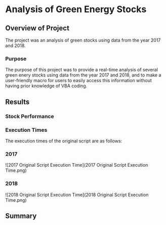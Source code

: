 # Analysis of Green Energy Stocks

## Overview of Project
The project was an analysis of green stocks using data from the year 2017 and 2018.
### Purpose
The purpose of this project was to provide a real-time analysis of several green enery stocks using data from the year 2017 and 2018, and to make a user-friendly macro for users to easily access this information without having prior knowledge of VBA coding.
## Results
### Stock Performance 
### Execution Times
The execution times of the original script are as follows:
### 2017
![2017 Original Script Execution Time](2017 Original Script Execution Time.png)
### 2018 
![2018 Original Script Execution Time](2018 Original Script Execution Time.png)

## Summary

